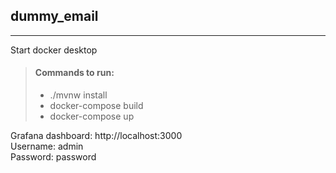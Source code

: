 ## dummy_email
***
Start docker desktop

> #### Commands to run:
> * ./mvnw install
> * docker-compose build
> * docker-compose up

Grafana dashboard: http://localhost:3000 <br/>
Username: admin <br/>
Password: password
